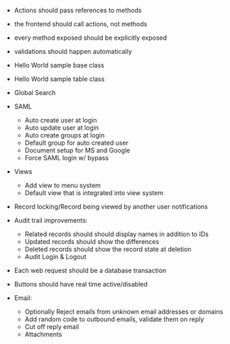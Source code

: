 - Actions should pass references to methods
- the frontend should call actions, not methods
- every method exposed should be explicitly exposed
- validations should happen automatically


- Hello World sample base class
- Hello World sample table class

- Global Search

- SAML

  - Auto create user at login
  - Auto update user at login
  - Auto create groups at login
  - Default group for auto created user
  - Document setup for MS and Google
  - Force SAML login w/ bypass

- Views

  - Add view to menu system
  - Default view that is integrated into view system

- Record locking/Record being viewed by another user notifications

- Audit trail improvements:

  - Related records should should display names in addition to IDs
  - Updated records should show the differences
  - Deleted records should show the record state at deletion
  - Audit Login & Logout

- Each web request should be a database transaction

- Buttons should have real time active/disabled

- Email:
  - Optionally Reject emails from unknown email addresses or domains
  - Add random code to outbound emails, validate them on reply
  - Cut off reply email
  - Attachments
